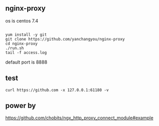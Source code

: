 ## nginx-proxy
os is centos 7.4

```

yum install -y git
git clone https://github.com/yanchangyou/nginx-proxy
cd nginx-proxy
./run.sh
tail -f access.log

```
default port is 8888

## test

```
curl https://github.com -x 127.0.0.1:61180 -v
```

## power by
https://github.com/chobits/ngx_http_proxy_connect_module#example
